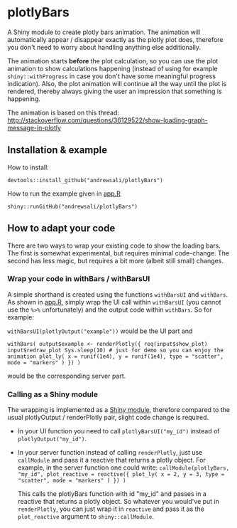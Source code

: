 # plotlyBars

A Shiny module to create plotly bars animation. The animation will automatically appear / disappear exactly as the plotly plot does,
therefore you don't need to worry about handling anything else additionally.

The animation starts __before__ the plot calculation, so you can use the plot animation to show calculations happening (instead of using for example `shiny::withProgress` in case you don't have some meaningful progress indication). Also, the plot animation will continue all the way until the plot is rendered, thereby always giving the user an impression that something is happening.

The animation is based on this thread: http://stackoverflow.com/questions/36129522/show-loading-graph-message-in-plotly

## Installation & example

How to install: 

`
devtools::install_github("andrewsali/plotlyBars")
`

How to run the example given in [app.R](app.R)

`
shiny::runGitHub("andrewsali/plotlyBars")
`
## How to adapt your code

There are two ways to wrap your existing code to show the loading bars. The first is somewhat experimental, but requires minimal code-change. The second has less magic, but requires a bit more (albeit still small) changes.

### Wrap your code in withBars / withBarsUI

A simple shorthand is created using the functions `withBarsUI` and `withBars`. As shown in [app.R](app.R), simply wrap the UI call within `withBarsUI` (you cannot use the `%>%` unfortunately) and the output code within `withBars`. So for example:

`
withBarsUI(plotlyOutput("example"))
`
 would be the UI part and 
 
`
 withBars(
    output$example <- renderPlotly({
      req(input$show_plot)
      input$redraw_plot
      Sys.sleep(10) # just for demo so you can enjoy the animation
      plot_ly(
        x = runif(1e4), y = runif(1e4), type = "scatter", mode = "markers"
      )
    })
  )
`

would be the corresponding server part.

### Calling as a Shiny module

The wrapping is implemented as a [Shiny module](https://shiny.rstudio.com/articles/modules.html), therefore compared to the usual plotlyOutput / renderPlotly pair, slight code change is required. 

* In your UI function you need to call `plotlyBarsUI("my_id")` instead of `plotlyOutput("my_id")`.
* In your server function instead of calling `renderPlotly`, just use `callModule` and pass it a reactive that returns a plotly object. For example, in the server function one could write:
`callModule(plotlyBars,
             "my_id",
             plot_reactive = reactive({
               plot_ly(
                 x = 2, y = 3, type = "scatter", mode = "markers"
               )
             })
  )`
  
  This calls the plotlyBars function with id "my_id" and passes in a reactive that returns a plotly object. So whatever you would've put in `renderPlotly`, you can just wrap it in `reactive` and pass it as the `plot_reactive` argument to `shiny::callModule`.
